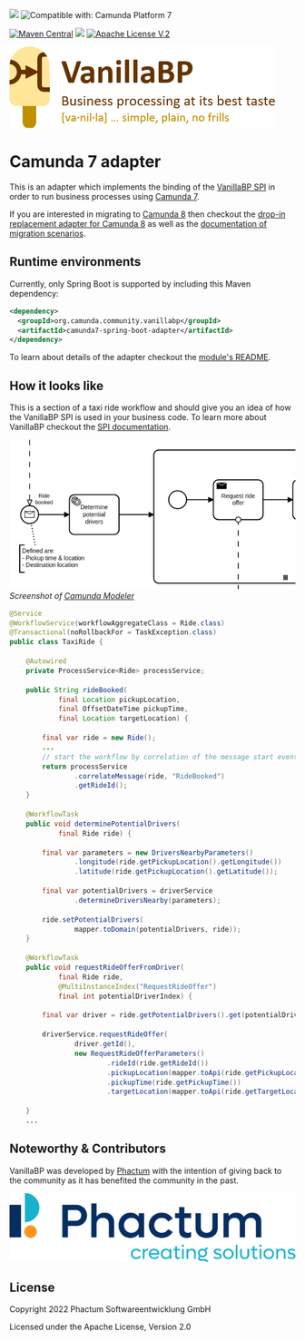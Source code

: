 [![](https://img.shields.io/badge/Community%20Extension-An%20open%20source%20community%20maintained%20project-FF4700)](https://github.com/camunda-community-hub/community)
![Compatible with: Camunda Platform 7](https://img.shields.io/badge/Compatible%20with-Camunda%20Platform%207-26d07c)

[![Maven Central](https://maven-badges.herokuapp.com/maven-central/org.camunda.community.vanillabp/camunda7-adapter/badge.svg)](https://maven-badges.herokuapp.com/maven-central/org.camunda.community.vanillabp/camunda7-adapter)
[![](https://img.shields.io/badge/Lifecycle-Incubating-blue)](https://github.com/Camunda-Community-Hub/community/blob/main/extension-lifecycle.md#incubating-)
[![Apache License V.2](https://img.shields.io/badge/license-Apache%20V.2-blue.svg)](./LICENSE)

![VanillaBP](./readme/vanillabp-headline.png)

# Camunda 7 adapter

This is an adapter which implements the binding of the [VanillaBP SPI](https://github.com/vanillabp/spi-for-java) in order to run business processes using [Camunda 7](https://docs.camunda.org).

If you are interested in migrating to [Camunda 8](https://docs.camunda.io) then checkout the [drop-in replacement adapter for Camunda 8](https://github.com/camunda-community-hub/vanillabp-camunda8-adapter) as well as the [documentation of migration scenarios](https://github.com/vanillabp/spring-boot-support#migrating-from-one-bpm-system-to-another).

## Runtime environments

Currently, only Spring Boot is supported by including this Maven dependency:

```xml
<dependency>
  <groupId>org.camunda.community.vanillabp</groupId>
  <artifactId>camunda7-spring-boot-adapter</artifactId>
</dependency>
```

To learn about details of the adapter checkout the [module's README](./spring-boot/README.md). 

## How it looks like

This is a section of a taxi ride workflow and should give you an idea of how the VanillaBP SPI is used in your business code. To learn more about VanillaBP checkout the [SPI documentation](https://github.com/vanillabp/spi-for-java).

![Section of a taxi ride workflow](./readme/example.png)  
*Screenshot of [Camunda Modeler](https://camunda.com/en/download/modeler/)*

```java
@Service
@WorkflowService(workflowAggregateClass = Ride.class)
@Transactional(noRollbackFor = TaskException.class)
public class TaxiRide {
    
    @Autowired
    private ProcessService<Ride> processService;
    
    public String rideBooked(
            final Location pickupLocation,
            final OffsetDateTime pickupTime,
            final Location targetLocation) {
        
        final var ride = new Ride();
        ...
        // start the workflow by correlation of the message start event
        return processService
                .correlateMessage(ride, "RideBooked")
                .getRideId();
    }
    
    @WorkflowTask
    public void determinePotentialDrivers(
            final Ride ride) {
        
        final var parameters = new DriversNearbyParameters()
                .longitude(ride.getPickupLocation().getLongitude())
                .latitude(ride.getPickupLocation().getLatitude());

        final var potentialDrivers = driverService
                .determineDriversNearby(parameters);

        ride.setPotentialDrivers(
                mapper.toDomain(potentialDrivers, ride));
    }

    @WorkflowTask
    public void requestRideOfferFromDriver(
            final Ride ride,
            @MultiInstanceIndex("RequestRideOffer")
            final int potentialDriverIndex) {
        
        final var driver = ride.getPotentialDrivers().get(potentialDriverIndex);
        
        driverService.requestRideOffer(
                driver.getId(),
                new RequestRideOfferParameters()
                        .rideId(ride.getRideId())
                        .pickupLocation(mapper.toApi(ride.getPickupLocation()))
                        .pickupTime(ride.getPickupTime())
                        .targetLocation(mapper.toApi(ride.getTargetLocation())));
        
    }
    ...
```

## Noteworthy & Contributors

VanillaBP was developed by [Phactum](https://www.phactum.at) with the intention of giving back to the community as it has benefited the community in the past.

![Phactum](./readme/phactum.png)

## License

Copyright 2022 Phactum Softwareentwicklung GmbH

Licensed under the Apache License, Version 2.0
